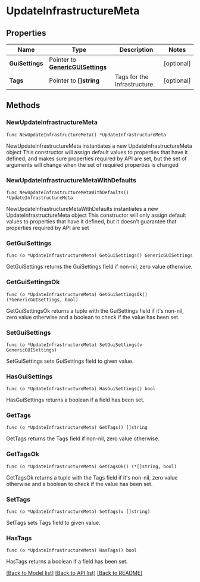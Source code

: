 # UpdateInfrastructureMeta

## Properties

Name | Type | Description | Notes
------------ | ------------- | ------------- | -------------
**GuiSettings** | Pointer to [**GenericGUISettings**](GenericGUISettings.md) |  | [optional] 
**Tags** | Pointer to **[]string** | Tags for the Infrastructure. | [optional] 

## Methods

### NewUpdateInfrastructureMeta

`func NewUpdateInfrastructureMeta() *UpdateInfrastructureMeta`

NewUpdateInfrastructureMeta instantiates a new UpdateInfrastructureMeta object
This constructor will assign default values to properties that have it defined,
and makes sure properties required by API are set, but the set of arguments
will change when the set of required properties is changed

### NewUpdateInfrastructureMetaWithDefaults

`func NewUpdateInfrastructureMetaWithDefaults() *UpdateInfrastructureMeta`

NewUpdateInfrastructureMetaWithDefaults instantiates a new UpdateInfrastructureMeta object
This constructor will only assign default values to properties that have it defined,
but it doesn't guarantee that properties required by API are set

### GetGuiSettings

`func (o *UpdateInfrastructureMeta) GetGuiSettings() GenericGUISettings`

GetGuiSettings returns the GuiSettings field if non-nil, zero value otherwise.

### GetGuiSettingsOk

`func (o *UpdateInfrastructureMeta) GetGuiSettingsOk() (*GenericGUISettings, bool)`

GetGuiSettingsOk returns a tuple with the GuiSettings field if it's non-nil, zero value otherwise
and a boolean to check if the value has been set.

### SetGuiSettings

`func (o *UpdateInfrastructureMeta) SetGuiSettings(v GenericGUISettings)`

SetGuiSettings sets GuiSettings field to given value.

### HasGuiSettings

`func (o *UpdateInfrastructureMeta) HasGuiSettings() bool`

HasGuiSettings returns a boolean if a field has been set.

### GetTags

`func (o *UpdateInfrastructureMeta) GetTags() []string`

GetTags returns the Tags field if non-nil, zero value otherwise.

### GetTagsOk

`func (o *UpdateInfrastructureMeta) GetTagsOk() (*[]string, bool)`

GetTagsOk returns a tuple with the Tags field if it's non-nil, zero value otherwise
and a boolean to check if the value has been set.

### SetTags

`func (o *UpdateInfrastructureMeta) SetTags(v []string)`

SetTags sets Tags field to given value.

### HasTags

`func (o *UpdateInfrastructureMeta) HasTags() bool`

HasTags returns a boolean if a field has been set.


[[Back to Model list]](../README.md#documentation-for-models) [[Back to API list]](../README.md#documentation-for-api-endpoints) [[Back to README]](../README.md)


